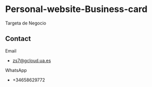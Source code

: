 # Personal-website-Business-card
Targeta de Negocio

##  Contact
Email
* zs7@gcloud.ua.es

WhatsApp
* +34658629772


